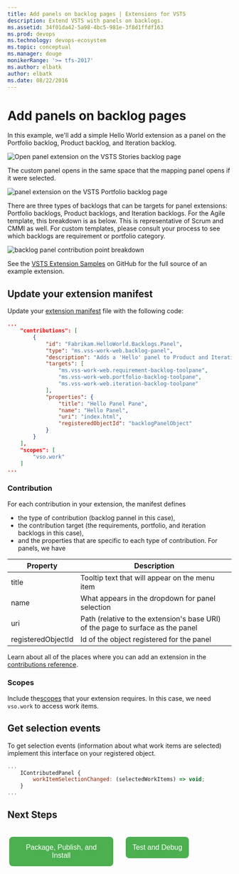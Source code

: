 ```yaml
---
title: Add panels on backlog pages | Extensions for VSTS
description: Extend VSTS with panels on backlogs.
ms.assetid: 34f01da42-5a98-4bc5-981e-3f8d1ffdf163
ms.prod: devops
ms.technology: devops-ecosystem
ms.topic: conceptual
ms.manager: douge
monikerRange: '>= tfs-2017'
ms.author: elbatk
author: elbatk
ms.date: 08/22/2016
---
```


# Add panels on backlog pages

In this example, we'll add a simple Hello World extension as a panel on the Portfolio backlog, Product backlog, and Iteration backlog.

<!---
![panel extension on the VSTS Portfolio backlog page](../_shared/procedures/_img/backlog-pane/portfolio-backlog-pane.png)
-->

![Open panel extension on the VSTS Stories backlog page](_img/add-panel-intro-show-mapping-hello-world.png)

The custom panel opens in the same space that the mapping panel opens if it were selected.  

![panel extension on the VSTS Portfolio backlog page](_img/add-panel-show-custom-panel.png)


There are three types of backlogs that can be targets for panel extensions: Portfolio backlogs, Product backlogs, and Iteration backlogs. For the Agile template, this breakdown is as below. This is representative of Scrum and CMMI as well. For custom templates, please consult your process to see which backlogs are requirement or portfolio category. 

<!---
![backlog panel contribution point breakdown](../_shared/procedures/_img/backlog-pane/backlogPaneContributionPointBreakdown.png)
-->

![backlog panel contribution point breakdown](_img/add-panel-show-three-types.png)

See the [VSTS Extension Samples](https://github.com/Microsoft/vsts-extension-samples/tree/master/backlogs-panel) on GitHub for the full source of an example extension.

## Update your extension manifest

Update your [extension manifest](../develop/manifest.md) file with the following code:

```json
...
	"contributions": [
		{
			"id": "Fabrikam.HelloWorld.Backlogs.Panel",
			"type": "ms.vss-work-web.backlog-panel",
			"description": "Adds a 'Hello' panel to Product and Iteration backlog pages.",
			"targets": [
				"ms.vss-work-web.requirement-backlog-toolpane",
				"ms.vss-work-web.portfolio-backlog-toolpane",
				"ms.vss-work-web.iteration-backlog-toolpane"
			],
			"properties": {
				"title": "Hello Panel Pane",
				"name": "Hello Panel",
				"uri": "index.html",
				"registeredObjectId": "backlogPanelObject"
			}
		}
	],
	"scopes": [ 
		"vso.work" 
	]
... 
```

### Contribution
For each contribution in your extension, the manifest defines
* the type of contribution (backlog pannel in this case),
* the contribution target (the requirements, portfolio, and iteration backlogs in this case),
* and the properties that are specific to each type of contribution. For panels, we have


| Property           | Description                                                                                                                         
|--------------------|----------------------------------------------------------------------------------------|                
| title              | Tooltip text that will appear on the menu item                                        |                   
| name               | What appears in the dropdown for panel selection					                  |                   
| uri                | Path (relative to the extension's base URI) of the page to surface as the panel     |                   
| registeredObjectId | Id of the object registered for the panel                                             |    


Learn about all of the places where you can add an extension in the [contributions reference](../reference/targets/overview.md).

### Scopes
Include the[scopes](manifest.md#scopes) that your extension requires.
In this case, we need `vso.work` to access work items.



## Get selection events
To get selection events (information about what work items are selected) implement this interface on your registered object.

```javascript
...
	IContributedPanel {
		workItemSelectionChanged: (selectedWorkItems) => void;
	}
...
```
	

## Next Steps

<div name="row" style="padding-top:15px">
    <div style="vertical-align:top;display:inline-block;float:left;width:50%">
        <div class="index-button" align="right" style="padding-right:10px">
        <a href="../publish/overview.md"><button style="background-color:#4CAF50;border:none;color:white;padding:15px;font-size:16px;margin:4px;cursor:pointer;border-radius:8px;">Package, Publish, and Install</button></a>
        </div>
    </div>
    <div style="vertical-align:top;display:inline-block;float:left;width:50%">
        <div class="index-button" align="left" style="padding-left:10px">
        <a href="../test/debug-in-browser.md"><button style="background-color:#4CAF50;border:none;color:white;padding:15px;font-size:16px;margin:4px;cursor:pointer;border-radius:8px;">Test and Debug</button></a>
        </div>
    </div>
</div>
